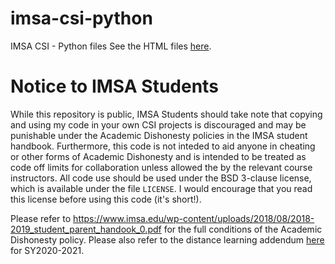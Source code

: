 # imsa-csi-python
IMSA CSI - Python files
See the HTML files [here](https://github.com/devksingh4/imsa-csi-html).

# Notice to IMSA Students
While this repository is public, IMSA Students should take note that copying and using my code in your own CSI projects is discouraged and may be punishable under the Academic Dishonesty policies in the IMSA student handbook. Furthermore, this code is not inteded to aid anyone in cheating or other forms of Academic Dishonesty and is intended to be treated as code off limits for collaboration unless allowed the by the relevant course instructors. All code use should be used under the BSD 3-clause license, which is available under the file `LICENSE`. I would encourage that you read this license before using this code (it's short!). 

Please refer to https://www.imsa.edu/wp-content/uploads/2018/08/2018-2019_student_parent_handook_0.pdf for the full conditions of the Academic Dishonesty policy. Please also refer to the distance learning addendum [here](https://www.imsa.edu/wp-content/uploads/2020/07/2020-2021-Student-Parent-Handbook-Distance-Learning-Addendum-2.pdf) for SY2020-2021.
